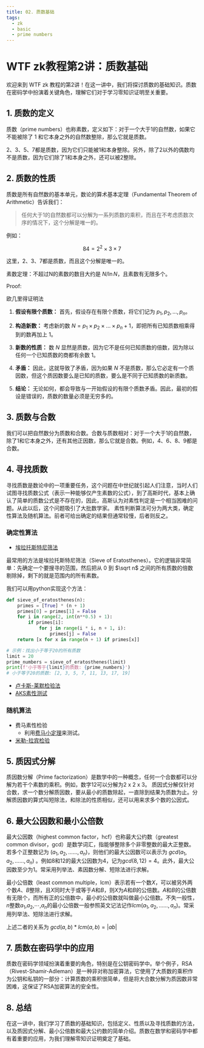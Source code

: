 ```yaml
---
title: 02. 质数基础
tags:
  - zk
  - basic
  - prime numbers
---
```


# WTF zk教程第2讲：质数基础

欢迎来到 WTF zk 教程的第2讲！在这一讲中，我们将探讨质数的基础知识。质数在密码学中扮演着关键角色，理解它们对于学习零知识证明至关重要。

## 1. 质数的定义

质数（prime numbers）也称素数，定义如下：对于一个大于1的自然数，如果它不能被除了 $1$ 和它本身之外的自然数整除，那么它就是质数。

2、3、5、7都是质数，因为它们只能被1和本身整除。另外，除了2以外的偶数均不是质数，因为它们除了1和本身之外，还可以被2整除。

## 2. 质数的性质

质数是所有自然数的基本单元，数论的算术基本定理（Fundamental Theorem of Arithmetic）告诉我们：

> 任何大于1的自然数都可以分解为一系列质数的乘积，而且在不考虑质数次序的情况下，这个分解是唯一的。

例如：

$$
84 = 2^2 \times 3 \times 7 
$$

这里，2、3、7都是质数，而且这个分解是唯一的。

素数定理：不超过N的素数的数目大约是 $N/\ln{N}$，且素数有无限多个。

Proof: 

欧几里得证明法

1. **假设有限个质数：** 首先，假设存在有限个质数，将它们记为 $p_1, p_2, \ldots, p_n$。

2. **构造新数：** 考虑新的数 $N = p_1 \times p_2 \times \ldots \times p_n + 1$，即把所有已知质数相乘得到的数再加上 1。

3. **新数的性质：** 数 $N$ 显然是质数，因为它不是任何已知质数的倍数，因为除以任何一个已知质数的商都有余数 1。

4. **矛盾：** 因此，这就导致了矛盾，因为如果 $N$ 不是质数，那么它必定有一个质因数，但这个质因数要么是已知的质数，要么是不同于已知质数的新质数。

5. **结论：** 无论如何，都会导致与一开始假设的有限个质数矛盾。因此，最初的假设是错误的，质数的数量必须是无穷多的。

## 3. 质数与合数

我们可以把自然数分为质数和合数。合数与质数相对：对于一个大于1的自然数，除了1和它本身之外，还有其他正因数，那么它就是合数。例如，4、6、8、9都是合数。

## 4. 寻找质数

寻找质数是数论中的一项重要任务，这个问题在中世纪就引起人们注意，当时人们试图寻找质数公式（表示一种能够仅产生素数的公式），到了高斯时代，基本上确认了简单的质数公式是不存在的，因此，高斯认为对素性判定是一个相当困难的问题。从此以后，这个问题吸引了大批数学家。 素性判断算法可分为两大类，确定性算法及随机算法。前者可给出确定的结果但通常较慢，后者则反之。

### 确定性算法

- [埃拉托斯特尼筛法](https://zh.wikipedia.org/wiki/埃拉托斯特尼筛法)


最常用的方法是埃拉托斯特尼筛法（Sieve of Eratosthenes）。它的逻辑非常简单：先确定一个要搜寻的范围，然后把从 $0$ 到 $\sqrt n$ 之间的所有质数的倍数剔除掉，剩下的就是范围内的所有素数。

我们可以用python实现这个方法：

```python
def sieve_of_eratosthenes(n):
    primes = [True] * (n + 1)
    primes[0] = primes[1] = False
    for i in range(2, int(n**0.5) + 1):
        if primes[i]:
            for j in range(i * i, n + 1, i):
                primes[j] = False
    return [x for x in range(n + 1) if primes[x]]

# 示例：找出小于等于20的所有质数
limit = 20
prime_numbers = sieve_of_eratosthenes(limit)
print(f'小于等于{limit}的质数: {prime_numbers}')
# 小于等于20的质数: [2, 3, 5, 7, 11, 13, 17, 19]
```

- [卢卡斯-莱默检验法](https://zh.wikipedia.org/wiki/卢卡斯-莱默检验法)
- [AKS素性测试](https://zh.wikipedia.org/wiki/AKS質數測試)

### 随机算法

- 费马素性检验
  - 利用[费马小定理](../07_Exp/readme.md)来测试。
- [米勒-拉宾检验](https://zh.wikipedia.org/wiki/米勒-拉賓檢驗)

## 5. 质因式分解
质因数分解（Prime factorization）是数学中的一种概念，任何一个合数都可以分解为若干个素数的乘积。例如，数字12可以分解为2 x 2 x 3。
质因式分解仅针对合数，求一个数分解质因数，要从最小的质数除起，一直除到结果为质数为止。分解质因数的算式叫短除法，和除法的性质相似，还可以用来求多个数的公因式。

## 6. 最大公因数和最小公倍数
最大公因数（highest common factor，hcf）也称最大公约数（greatest common divisor，gcd）是数学词汇，指能够整除多个非零整数的最大正整数。若多个正整数记为 $` (a_1,a_2, …… , a_n) `$，则他们的最大公因数可以表示为 $`gcd(a_1,a_2, …… , a_n)`$ 。例如8和12的最大公因数为4，记为$`gcd(8,12) = 4`$。此外，最大公因数至少为1。常采用列举法、素因数分解、短除法进行求解。

最小公倍数（least common multiple，lcm）表示若有一个数$`X`$，可以被另外两个数$`A`$、$`B`$整除，且$`X`$同时大于或等于$`A`$和$`B`$，则$`X`$为$`A`$和$`B`$的公倍数。$`A`$和$`B`$的公倍数有无限个，而所有正的公倍数中，最小的公倍数就叫做最小公倍数。不失一般性，$`n`$整数$`a_1`$,$`a_2`$,⋯,$`a_n`$的最小公倍数一般参照英文记法记作$`lcm⁡(a_1,a_2,……, a_n)`$。常采用列举法、短除法进行求解。

上述二者的关系为 $`gcd(a,b) * lcm(a,b) = |ab| `$

## 7. 质数在密码学中的应用

质数在密码学领域扮演着重要的角色，特别是在公钥密码学中。举个例子，RSA（Rivest-Shamir-Adleman）是一种非对称加密算法，它使用了大质数的乘积作为公钥和私钥的一部分：计算质数的乘积很简单，但是将大合数分解为质因数非常困难，这保证了RSA加密算法的安全性。

## 8. 总结

在这一讲中，我们学习了质数的基础知识，包括定义、性质以及寻找质数的方法，以及质因式分解、最小公倍数和最大公约数的简单介绍。质数在数学和密码学中都有着重要的应用，为我们理解零知识证明奠定了基础。
